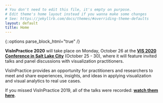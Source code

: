 ```yaml
---
# You don't need to edit this file, it's empty on purpose.
# Edit theme's home layout instead if you wanna make some changes
# See: https://jekyllrb.com/docs/themes/#overriding-theme-defaults
layout: default
title: Home
---
```

{::options parse_block_html="true" /}

**VisInPractice 2020** will take place on Monday, October 26 at the **[VIS 2020 Conference in Salt Lake City](http://ieeevis.org/)** (October 25 - 30), where it will feature invited talks and panel discussions with visualization practitioners. 

VisInPractice provides an opportunity for practitioners and researchers to meet and share experiences, insights, and ideas in applying visualization and visual analytics to real use cases.

If you missed VisInPractice 2019, all of the talks were recorded: **[watch them here](assets/vip2019/program.html)**.
